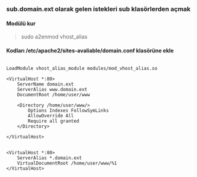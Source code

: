 


### sub.domain.ext olarak gelen istekleri sub klasörlerden açmak

#### Modülü kur
> sudo a2enmod vhost_alias

#### Kodları /etc/apache2/sites-avaliable/domain.conf klasörüne ekle
```

LoadModule vhost_alias_module modules/mod_vhost_alias.so

<VirtualHost *:80>
	ServerName domain.ext
	ServerAlias www.domain.ext
	DocumentRoot /home/user/www

	<Directory /home/user/www/>
		Options Indexes FollowSymLinks
		AllowOverride All
		Require all granted
	</Directory>

</VirtualHost>


<VirtualHost *:80>
	ServerAlias *.domain.ext
	VirtualDocumentRoot /home/user/www/%1
</VirtualHost>



```
